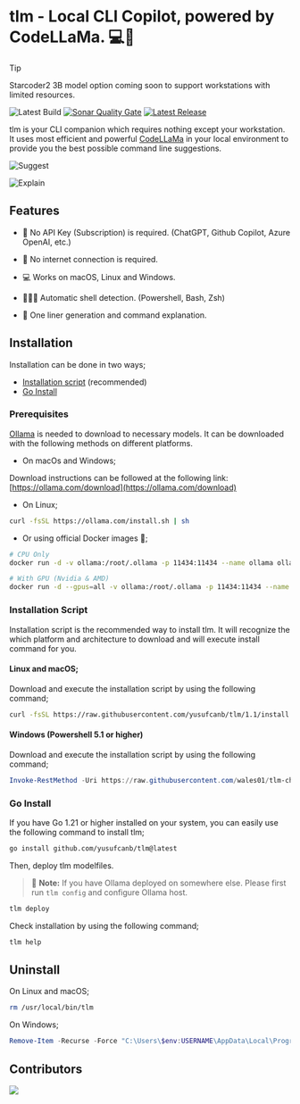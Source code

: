 # tlm - Local CLI Copilot, powered by CodeLLaMa. 💻🦙

> [!TIP]
> Starcoder2 3B model option coming soon to support workstations with limited resources.


![Latest Build](https://img.shields.io/github/actions/workflow/status/yusufcanb/tlm/build.yaml?style=for-the-badge&logo=github)
[![Sonar Quality Gate](https://img.shields.io/sonar/quality_gate/yusufcanb_tlm?server=https%3A%2F%2Fsonarcloud.io&style=for-the-badge&logo=sonar)](https://sonarcloud.io/project/overview?id=yusufcanb_tlm)
[![Latest Release](https://img.shields.io/github/v/release/yusufcanb/tlm?display_name=release&style=for-the-badge&logo=github&link=https%3A%2F%2Fgithub.com%2Fyusufcanb%2Ftlm%2Freleases)](https://github.com/yusufcanb/tlm/releases)


tlm is your CLI companion which requires nothing except your workstation. It uses most efficient and powerful [CodeLLaMa](https://ai.meta.com/blog/code-llama-large-language-model-coding/) in your local environment to provide you the best possible command line suggestions.

![Suggest](./assets/suggest.gif)

![Explain](./assets/explain.gif)


## Features

- 💸 No API Key (Subscription) is required. (ChatGPT, Github Copilot, Azure OpenAI, etc.)

- 📡 No internet connection is required.

- 💻 Works on macOS, Linux and Windows.

- 👩🏻‍💻 Automatic shell detection. (Powershell, Bash, Zsh)

- 🚀 One liner generation and command explanation.


## Installation

Installation can be done in two ways;

- [Installation script](#installation-script) (recommended)
- [Go Install](#go-install)

### Prerequisites

[Ollama](https://ollama.com/) is needed to download to necessary models.
It can be downloaded with the following methods on different platforms.

- On macOs and Windows;

Download instructions can be followed at the following link: [https://ollama.com/download](https://ollama.com/download)

- On Linux;

```bash
curl -fsSL https://ollama.com/install.sh | sh
```

- Or using official Docker images 🐳;

```bash
# CPU Only
docker run -d -v ollama:/root/.ollama -p 11434:11434 --name ollama ollama/ollama

# With GPU (Nvidia & AMD)
docker run -d --gpus=all -v ollama:/root/.ollama -p 11434:11434 --name ollama ollama/ollama
```

###  Installation Script

Installation script is the recommended way to install tlm.
It will recognize the which platform and architecture to download and will execute install command for you.

#### Linux and macOS;


Download and execute the installation script by using the following command;

```bash
curl -fsSL https://raw.githubusercontent.com/yusufcanb/tlm/1.1/install.sh | sudo -E bash
```

#### Windows (Powershell 5.1 or higher)

Download and execute the installation script by using the following command;

```powershell
Invoke-RestMethod -Uri https://raw.githubusercontent.com/wales01/tlm-ch/1.1/install.ps1 | Invoke-Expression
```

### Go Install

If you have Go 1.21 or higher installed on your system, you can easily use the following command to install tlm;

```bash
go install github.com/yusufcanb/tlm@latest
```

Then, deploy tlm modelfiles.

> :memo: **Note:** If you have Ollama deployed on somewhere else. Please first run `tlm config` and configure Ollama host.

```bash
tlm deploy
```

Check installation by using the following command;

```bash
tlm help
```

## Uninstall

On Linux and macOS;

```bash
rm /usr/local/bin/tlm
```

On Windows;

```powershell
Remove-Item -Recurse -Force "C:\Users\$env:USERNAME\AppData\Local\Programs\tlm"
```

## Contributors

 <a href = "https://github.com/yusufcanb/tlm/graphs/contributors">
   <img src = "https://contrib.rocks/image?repo=yusufcanb/tlm"/>
 </a>

